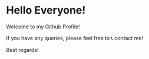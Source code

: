 # Hello Everyone!
Welcome to my Github Profile!

If you have any queries, please feel free to 📞 contact me!

Best regards!
